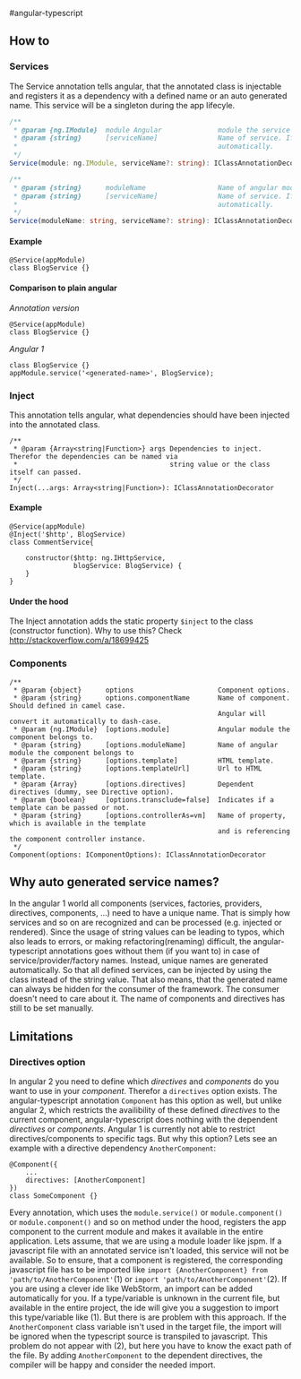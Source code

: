 #angular-typescript


## How to

### Services
The Service annotation tells angular, that the annotated class is injectable and registers it as a dependency with a
defined name or an auto generated name. This service will be a singleton during the app lifecyle.
```typescript
/**
 * @param {ng.IModule}  module Angular              module the service belongs to.
 * @param {string}      [serviceName]               Name of service. If not set, a unique name will generated 
 *                                                  automatically.
 */
Service(module: ng.IModule, serviceName?: string): IClassAnnotationDecorator

/**
 * @param {string}      moduleName                  Name of angular module the service belongs to.
 * @param {string}      [serviceName]               Name of service. If not set, a unique name will generated 
 *                                                  automatically.
 */
Service(moduleName: string, serviceName?: string): IClassAnnotationDecorator
```
#### Example
```
@Service(appModule)
class BlogService {}
```
#### Comparison to plain angular

*Annotation version*
```
@Service(appModule)
class BlogService {}
```
*Angular 1*
```
class BlogService {}
appModule.service('<generated-name>', BlogService);
```

### Inject
This annotation tells angular, what dependencies should have been injected into the annotated class.
```
/**
 * @param {Array<string|Function>} args Dependencies to inject. Therefor the dependencies can be named via
 *                                      string value or the class itself can passed.
 */
Inject(...args: Array<string|Function>): IClassAnnotationDecorator
```
#### Example
```
@Service(appModule)
@Inject('$http', BlogService)
class CommentService{

    constructor($http: ng.IHttpService,
                blogService: BlogService) {
    }
}
```
#### Under the hood
The Inject annotation adds the static property `$inject` to the class (constructor function). Why to use this? Check
http://stackoverflow.com/a/18699425

### Components
```
/**
 * @param {object}      options                     Component options.
 * @param {string}      options.componentName       Name of component. Should defined in camel case. 
                                                    Angular will convert it automatically to dash-case. 
 * @param {ng.IModule}  [options.module]            Angular module the component belongs to.
 * @param {string}      [options.moduleName]        Name of angular module the component belongs to
 * @param {string}      [options.template]          HTML template.
 * @param {string}      [options.templateUrl]       Url to HTML template.
 * @param {Array}       [options.directives]        Dependent directives (dummy, see Directive option).
 * @param {boolean}     [options.transclude=false]  Indicates if a template can be passed or not.
 * @param {string}      [options.controllerAs=vm]   Name of property, which is available in the template
                                                    and is referencing the component controller instance.
 */
Component(options: IComponentOptions): IClassAnnotationDecorator
```

## Why auto generated service names?
In the angular 1 world all components (services, factories, providers, directives, components, ...) need to have a
unique name.
That is simply how services and so on are recognized and can be processed (e.g. injected or rendered).
Since the usage of string values can be leading to typos, which also leads to errors, or making refactoring(renaming)
difficult, the angular-typescript annotations goes without them (if you want to) in case of service/provider/factory names. Instead,
unique names are generated automatically. So that all defined services, can be injected by using the class instead of
the string value. That also means, that the generated name can always be hidden for the consumer of the framework.
 The consumer doesn't need to care about it.
The name of components and directives has still to be set manually.

## Limitations

### Directives option
In angular 2 you need to define which *directives* and *components* do you want to use in your *component*. Therefor a
`directives` option exists. The angular-typescript annotation `Component` has this option as well, but unlike angular 2,
which restricts the availibility of these defined *directives* to the current component, angular-typescript
does nothing with the dependent *directives* or *components*. Angular 1 is currently not able to restrict
directives/components to specific tags. But why this option? Lets see an example with a directive dependency
`AnotherComponent`:
```
@Component({
    ...
    directives: [AnotherComponent]
})
class SomeComponent {}
```
Every annotation, which uses the `module.service()` or `module.component()` or `module.component()` and so on method under the
hood, registers the app component to the current module and makes it available in the entire application. Lets assume,
that we are using a module loader like jspm. If a javascript file with an annotated service isn't loaded, this service
will not be available. So to ensure, that a component is registered, the corresponding javascript file has
to be imported like `import {AnotherComponent} from 'path/to/AnotherComponent'`(1) or
`import 'path/to/AnotherComponent'`(2). If you are using a clever ide like WebStorm, an import can be added
automatically for you. If a type/variable is unknown in the current file, but available in the entire project, the ide
will give you a suggestion to import this type/variable like (1). But there is are problem with this approach.
If the `AnotherComponent` class variable isn't used in the target file, the import will be ignored when the typescript
source is transpiled to javascript. This problem do not appear with (2), but here you have to know the exact path
of the file. By adding `AnotherComponent` to the dependent directives, the compiler will be happy and consider the
needed import.

